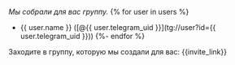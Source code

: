 *Мы собрали для вас группу.*
{% for user in users %}
 - {{ user.name }} ([@{{ user.telegram_uid }}](tg://user?id={{ user.telegram_uid }}))
{%- endfor %}

Заходите в группу, которую мы создали для вас: {{invite_link}}

